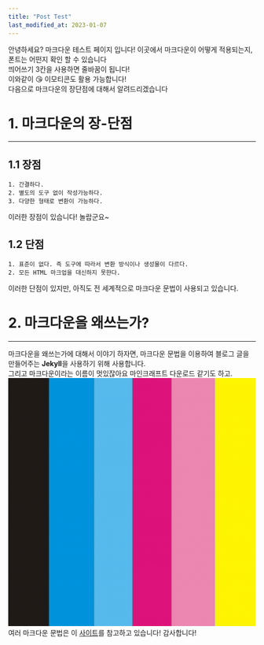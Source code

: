 ```yaml
---
title: "Post Test"
last_modified_at: 2023-01-07
---
```

안녕하세요? 마크다운 테스트 페이지 입니다! 이곳에서 마크다운이 어떻게 적용되는지, 폰트는 어떤지 확인 할 수 있습니다  
띄어쓰기 3칸을 사용하면 줄바꿈이 됩니다!   
이와같이 😘 이모티콘도 활용 가능합니다!<br/>
다음으로 마크다운의 장단점에 대해서 알려드리겠습니다
# 1. 마크다운의 장-단점
***
## 1.1 장점
```
1. 간결하다.
2. 별도의 도구 없이 작성가능하다.
3. 다양한 형태로 변환이 가능하다.
```
이러한 장점이 있습니다! 놀랍군요~
## 1.2 단점
```
1. 표준이 없다. 즉 도구에 따라서 변환 방식이나 생성물이 다르다.
2. 모든 HTML 마크업을 대신하지 못한다.
```
이러한 단점이 있지만, 아직도 전 세계적으로 마크다운 문법이 사용되고 있습니다.
# 2. 마크다운을 왜쓰는가?
***
마크다운을 왜쓰는가에 대해서 이야기 하자면, 마크다운 문법을 이용하여 블로그 글을 만들어주는 **Jekyll**을 사용하기 위해 사용합니다.    
그리고 마크다운이라는 이름이 멋있잖아요 마인크래프트 다운로드 같기도 하고.  
![Alt text](/images/profile.png "프로필 사진")  
여러 마크다운 문법은 이 [사이트](https://gist.github.com/ihoneymon/652be052a0727ad59601)를 참고하고 있습니다! 감사합니다!  
